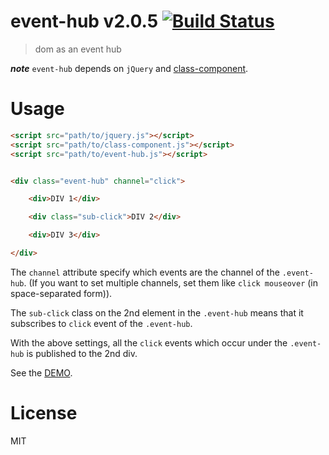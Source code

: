 # event-hub v2.0.5 [![Build Status](https://travis-ci.org/kt3k/event-hub.svg?branch=master)](https://travis-ci.org/kt3k/event-hub)

> dom as an event hub

***note*** `event-hub` depends on `jQuery` and [class-component](https://github.com/kt3k/class-component).

# Usage

```html
<script src="path/to/jquery.js"></script>
<script src="path/to/class-component.js"></script>
<script src="path/to/event-hub.js"></script>


<div class="event-hub" channel="click">

    <div>DIV 1</div>

    <div class="sub-click">DIV 2</div>

    <div>DIV 3</div>

</div>
```

The `channel` attribute specify which events are the channel of the `.event-hub`. (If you want to set multiple channels, set them like `click mouseover` (in space-separated form)).

The `sub-click` class on the 2nd element in the `.event-hub` means that it subscribes to `click` event of the `.event-hub`.

With the above settings, all the `click` events which occur under the `.event-hub` is published to the 2nd div.

See the [DEMO](https://kt3k.github.io/event-hub/test.html).



# License

MIT
